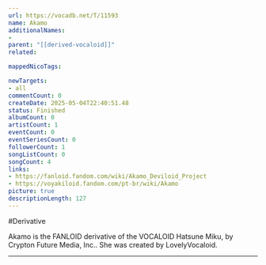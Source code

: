 ```yaml
---
url: https://vocadb.net/T/11593
name: Akamo
additionalNames: 
- 
parent: "[[derived-vocaloid]]"
related:

mappedNicoTags:

newTargets:
- all
commentCount: 0
createDate: 2025-05-04T22:40:51.48
status: Finished
albumCount: 0
artistCount: 1
eventCount: 0
eventSeriesCount: 0
followerCount: 1
songListCount: 0
songCount: 4
links: 
- https://fanloid.fandom.com/wiki/Akamo_Deviloid_Project
- https://voyakiloid.fandom.com/pt-br/wiki/Akamo
picture: true
descriptionLength: 127
---
```


#Derivative

Akamo is the FANLOID derivative of the VOCALOID Hatsune Miku, by Crypton Future Media, Inc.. She was created by LovelyVocaloid.

---

